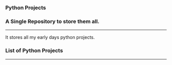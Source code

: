 ### Python Projects

### A Single Repository to store them all.

---

It stores all my early days python projects.

### List of Python Projects

---
